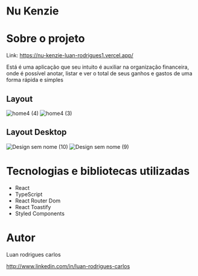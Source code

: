 # Nu Kenzie
###
# Sobre o projeto

Link: https://nu-kenzie-luan-rodrigues1.vercel.app/

Está é uma aplicação que seu intuito é auxiliar na organização financeira, onde é possível anotar, listar e ver o total de seus ganhos e gastos de uma forma rápida e simples

## Layout 
![home4 (4)](https://user-images.githubusercontent.com/106760673/216421998-10fdc45b-4ac1-447e-b91f-e888e3720e53.png) ![home4 (3)](https://user-images.githubusercontent.com/106760673/216422080-de334abc-bb81-47b6-a625-b184adb2900e.png)


## Layout Desktop
![Design sem nome (10)](https://user-images.githubusercontent.com/106760673/216424374-27d5d708-66e8-4fbf-a0a6-28361c4cb001.png) ![Design sem nome (9)](https://user-images.githubusercontent.com/106760673/216423867-83d3e1dc-eb6c-46d8-a4e8-db708ef7f701.png)


# Tecnologias e bibliotecas utilizadas
- React 
- TypeScript
- React Router Dom
- React Toastify
- Styled Components


# Autor

Luan rodrigues carlos

http://www.linkedin.com/in/luan-rodrigues-carlos
